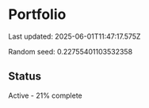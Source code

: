 # Portfolio

Last updated: 2025-06-01T11:47:17.575Z

Random seed: 0.22755401103532358

## Status

Active - 21% complete